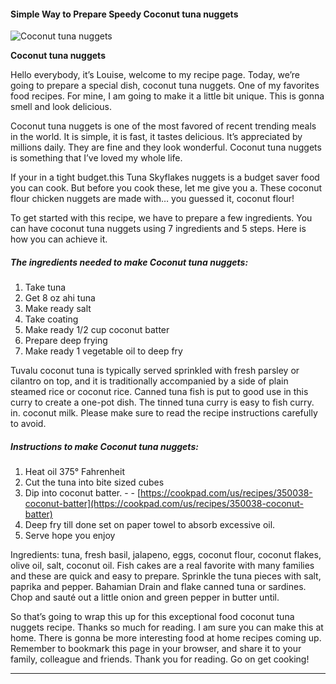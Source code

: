             

#### Simple Way to Prepare Speedy Coconut tuna nuggets

![Coconut tuna nuggets](https://img-global.cpcdn.com/recipes/6716242858082304/751x532cq70/coconut-tuna-nuggets-recipe-main-photo.jpg)

**Coconut tuna nuggets**

Hello everybody, it’s Louise, welcome to my recipe page. Today, we’re going to prepare a special dish, coconut tuna nuggets. One of my favorites food recipes. For mine, I am going to make it a little bit unique. This is gonna smell and look delicious.

Coconut tuna nuggets is one of the most favored of recent trending meals in the world. It is simple, it is fast, it tastes delicious. It’s appreciated by millions daily. They are fine and they look wonderful. Coconut tuna nuggets is something that I’ve loved my whole life.

If your in a tight budget.this Tuna Skyflakes nuggets is a budget saver food you can cook. But before you cook these, let me give you a. These coconut flour chicken nuggets are made with… you guessed it, coconut flour!

To get started with this recipe, we have to prepare a few ingredients. You can have coconut tuna nuggets using 7 ingredients and 5 steps. Here is how you can achieve it.

##### The ingredients needed to make Coconut tuna nuggets:

1.  Take tuna
2.  Get 8 oz ahi tuna
3.  Make ready salt
4.  Take coating
5.  Make ready 1/2 cup coconut batter
6.  Prepare deep frying
7.  Make ready 1 vegetable oil to deep fry

Tuvalu coconut tuna is typically served sprinkled with fresh parsley or cilantro on top, and it is traditionally accompanied by a side of plain steamed rice or coconut rice. Canned tuna fish is put to good use in this curry to create a one-pot dish. The tinned tuna curry is easy to fish curry. in. coconut milk. Please make sure to read the recipe instructions carefully to avoid.

##### Instructions to make Coconut tuna nuggets:

1.  Heat oil 375° Fahrenheit
2.  Cut the tuna into bite sized cubes
3.  Dip into coconut batter. - - [https://cookpad.com/us/recipes/350038-coconut-batter](https://cookpad.com/us/recipes/350038-coconut-batter)
4.  Deep fry till done set on paper towel to absorb excessive oil.
5.  Serve hope you enjoy

Ingredients: tuna, fresh basil, jalapeno, eggs, coconut flour, coconut flakes, olive oil, salt, coconut oil. Fish cakes are a real favorite with many families and these are quick and easy to prepare. Sprinkle the tuna pieces with salt, paprika and pepper. Bahamian Drain and flake canned tuna or sardines. Chop and sauté out a little onion and green pepper in butter until.

So that’s going to wrap this up for this exceptional food coconut tuna nuggets recipe. Thanks so much for reading. I am sure you can make this at home. There is gonna be more interesting food at home recipes coming up. Remember to bookmark this page in your browser, and share it to your family, colleague and friends. Thank you for reading. Go on get cooking!

* * *